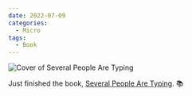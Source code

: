 ```yaml
---
date: 2022-07-09
categories:
  - Micro
tags:
  - Book
---
```


![Cover of Several People Are Typing](https://i.gr-assets.com/images/S/compressed.photo.goodreads.com/books/1627964160l/54468020._SY475_.jpg)

Just finished the book, [Several People Are Typing](https://www.goodreads.com/review/show/4836635572?utm_medium=api&utm_source=rss). 📚